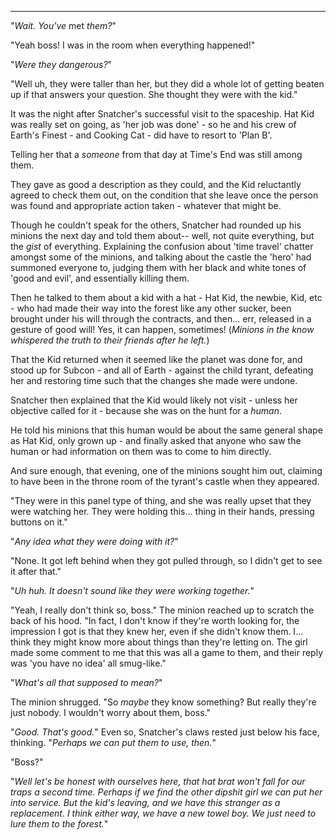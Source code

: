 ----

"*Wait. You've* met *them?*"

"Yeah boss! I was in the room when everything happened!"

"*Were they dangerous?*"

"Well uh, they were taller than her, but they did a whole lot of getting beaten up if that answers your question. She thought they were with the kid."

It was the night after Snatcher's successful visit to the spaceship. Hat Kid was really set on going, as 'her job was done' - so he and his crew of Earth's Finest - and Cooking Cat - did have to resort to 'Plan B'.

Telling her that a *someone* from that day at Time's End was still among them.

They gave as good a description as they could, and the Kid reluctantly agreed to check them out, on the condition that she leave once the person was found and appropriate action taken - whatever that might be.

Though he couldn't speak for the others, Snatcher had rounded up his minions the next day and told them about-- well, not quite everything, but the *gist* of everything. Explaining the confusion about 'time travel' chatter amongst some of the minions, and talking about the castle the 'hero' had summoned everyone to, judging them with her black and white tones of 'good and evil', and essentially killing them.

Then he talked to them about a kid with a hat - Hat Kid, the newbie, Kid, etc - who had made their way into the forest like any other sucker, been brought under his will through the contracts, and then... err, released in a gesture of good will! Yes, it can happen, sometimes! (*Minions in the know whispered the truth to their friends after he left.*)

That the Kid returned when it seemed like the planet was done for, and stood up for Subcon - and all of Earth - against the child tyrant, defeating her and restoring time such that the changes she made were undone.

Snatcher then explained that the Kid would likely not visit - unless her objective called for it - because she was on the hunt for a *human*.

He told his minions that this human would be about the same general shape as Hat Kid, only grown up - and finally asked that anyone who saw the human or had information on them was to come to him directly.

And sure enough, that evening, one of the minions sought him out, claiming to have been in the throne room of the tyrant's castle when they appeared.

"They were in this panel type of thing, and she was really upset that they were watching her. They were holding this... thing in their hands, pressing buttons on it."

"*Any idea what they were doing with it?*"

"None. It got left behind when they got pulled through, so I didn't get to see it after that."

"*Uh huh. It doesn't sound like they were working together.*"

"Yeah, I really don't think so, boss." The minion reached up to scratch the back of his hood. "In fact, I don't know if they're worth looking for, the impression I got is that they knew her, even if she didn't know them. I... think they might know more about things than they're letting on. The girl made some comment to me that this was all a game to them, and their reply was 'you have no idea' all smug-like."

"*What's all that supposed to mean?*"

The minion shrugged. "So *maybe* they know something? But really they're just nobody. I wouldn't worry about them, boss."

"*Good. That's good.*" Even so, Snatcher's claws rested just below his face, thinking. "*Perhaps we can put them to use, then.*"

"Boss?"

"*Well let's be honest with ourselves here, that hat brat won't fall for our traps a second time. Perhaps if we find the other dipshit girl we can put her into service. But the kid's leaving, and we have this stranger as a replacement. I think either way, we have a new towel boy. We just need to lure them to the forest.*"

